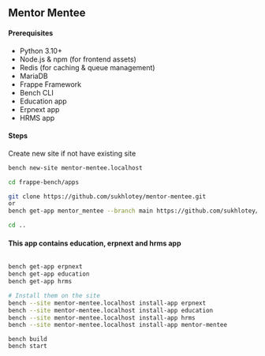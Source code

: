 ## Mentor Mentee

#### Prerequisites

* Python 3.10+
* Node.js & npm (for frontend assets)
* Redis (for caching & queue management)
* MariaDB
* Frappe Framework 
* Bench CLI
* Education app
* Erpnext app
* HRMS app

#### Steps

Create new site if not have existing site
```bash
bench new-site mentor-mentee.localhost
```
```bash
cd frappe-bench/apps
```

```bash
git clone https://github.com/sukhlotey/mentor-mentee.git
or
bench get-app mentor_mentee --branch main https://github.com/sukhlotey/mentor-mentee.git

```
```bash
cd ..
```
#### This app contains education, erpnext and hrms app

```bash

bench get-app erpnext 
bench get-app education
bench get-app hrms

# Install them on the site
bench --site mentor-mentee.localhost install-app erpnext
bench --site mentor-mentee.localhost install-app education
bench --site mentor-mentee.localhost install-app hrms
bench --site mentor-mentee.localhost install-app mentor-mentee
```
```
bench build
bench start
```
